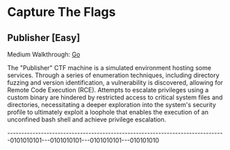 # Capture The Flags

## Publisher [Easy]
Medium Walkthrough:  <a href="https://medium.com/@contact_18999/walkthrough-ctf-publisher-4283bd0acfe2<a" target="_blank">Go</a>

The "Publisher" CTF machine is a simulated environment hosting some services. Through a series of enumeration techniques, including directory fuzzing and version identification, a vulnerability is discovered, allowing for Remote Code Execution (RCE). Attempts to escalate privileges using a custom binary are hindered by restricted access to critical system files and directories, necessitating a deeper exploration into the system's security profile to ultimately exploit a loophole that enables the execution of an unconfined bash shell and achieve privilege escalation.

------------------------------------------------------------------------------0101010101---0101010101---0101010101---010101010
